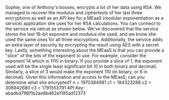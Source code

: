Sophie, one of Anthony's bosses, encrypts a lot of her data using RSA. We managed to recover the modulus and ciphertexts of her last three encryptions as well as an API key for a MEaaS (modular exponentiation as a service) application she uses for her RSA calculations. You can connect to the service via netcat as shown below. We've discovered that the service stores the last 16-bit exponent and modulus she used, and we know she used the same ones for all three encryptions. Additionally, the service adds an extra layer of security by encrypting the result using AES with a secret key. Lastly, something interesting about the MEaaS is that you can provide a "slice" of the bits of the exponent to use. For example, consider the exponent 14 which is 1110 in binary. If you provide a slice of 1, the exponent used will be the single least significant bit (0 in both binary and decimal). Similarly, a slice of 3 would make the exponent 110 (in binary, or 6 in decimal). Given this information and access to the MEaaS, can you determine what she encrypted?
n = 1970384981
c1 = 184323288
c2 = 306942680
c3 = 1791553791
API Key: abadbd796f1b2ae8bd82e1195ad12373
